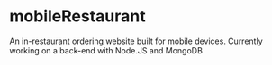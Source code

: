 # mobileRestaurant
An in-restaurant ordering website built for mobile devices. Currently working on a back-end with Node.JS and MongoDB
